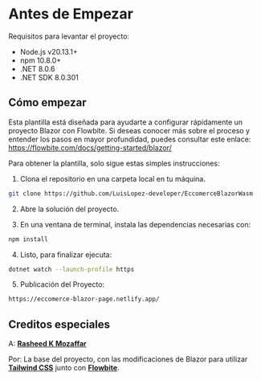 # Antes de Empezar 
Requisitos para levantar el proyecto:

- Node.js v20.13.1+
- npm 10.8.0+
- .NET 8.0.6
- .NET SDK 8.0.301

## Cómo empezar
Esta plantilla está diseñada para ayudarte a configurar rápidamente un proyecto Blazor con Flowbite. Si deseas conocer más sobre el proceso y entender los pasos en mayor profundidad, puedes consultar este enlace: https://flowbite.com/docs/getting-started/blazor/

Para obtener la plantilla, solo sigue estas simples instrucciones:

1. Clona el repositorio en una carpeta local en tu máquina.
```bash
git clone https://github.com/LuisLopez-developer/EccomerceBlazorWasm
```

2. Abre la solución del proyecto.

3. En una ventana de terminal, instala las dependencias necesarias con:
```bash
npm install
```
4. Listo, para finalizar ejecuta:
```bash
dotnet watch --launch-profile https
```

5. Publicación del Proyecto:
```bash
https://eccomerce-blazor-page.netlify.app/
```

## Creditos especiales
A: [**Rasheed K Mozaffar**](https://github.com/rasheed-k-mozaffar/FlowbiteBlazorWasmStarter) 

Por: La base del proyecto, con las modificaciones de Blazor para utilizar [**Tailwind CSS**](https://tailwindcss.com/) junto con [**Flowbite**](https://flowbite.com/).
